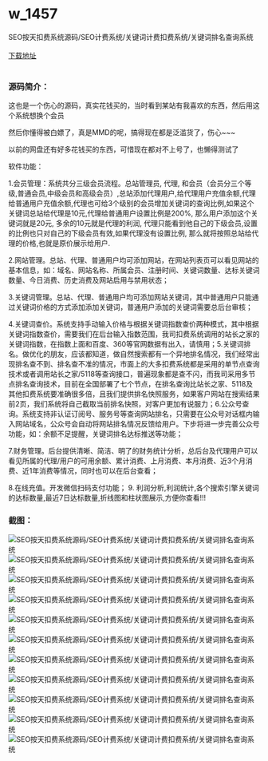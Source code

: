 # w_1457
SEO按天扣费系统源码/SEO计费系统/关键词计费扣费系统/关键词排名查询系统
<br/></br>
[下载地址](https://www.uuid2.com/1457.html "下载地址")
<br/></br>
<h3>源码简介：</h3>
<p>这也是一个伤心的源码，真实花钱买的，当时看到某站有我喜欢的东西，然后用这个系统想换个会员<p>
<p>然后你懂得被白嫖了，真是MMD的呢，搞得现在都是泛滥货了，伤心~~~<p>
<p>以前的网盘还有好多花钱买的东西，可惜现在都对不上号了，也懒得测试了<p>
<p>软件功能：<p>
<p>1.会员管理：系统共分三级会员流程。总站管理员, 代理, 和会员（会员分三个等级,普通会员,中级会员和高级会员）,总站添加代理用户,给代理用户充值余额,代理给普通用户充值余额,代理也可给3个级别的会员增加关键词的查询比例,如果这个关键词总站给代理是10元,代理给普通用户设置比例是200%, 那么用户添加这个关键词就是20元, 多余的10元就是代理的利润, 代理只能看到他自己的下级会员,设置的比例也只对自己的下级会员有效,如果代理没有设置比例, 那么就将按照总站给代理的价格,也就是原价展示给用户.<p>
<p>2.网站管理。总站、代理、普通用户均可添加网站，在网站列表页可以看见网站的基本信息，如：域名、网站名称、所属会员、注册时间、关键词数量、达标关键词数量、今日消费、历史消费及网站启用与禁用状态；<p>
<p>3.关键词管理。总站、代理、普通用户均可添加网站关键词，其中普通用户只能通过关键词价格的方式添加添加关键词，普通用户添加的关键词需要总后台审核；<p>
<p>4.关键词查价。系统支持手动输入价格与根据关键词指数查价两种模式，其中根据关键词指数查价，需要我们在后台输入指数范围，我司扣费系统调用的站长之家的关键词指数，在指数上面和百度、360等官网数据有出入，请慎用；5.关键词排名。做优化的朋友，应该都知道，做自然搜索都有一个异地排名情况，我们经常出现排名查不到、排名查不准的情况，市面上的大多扣费系统都是采用的单节点查询技术或者调用站长之家/5118等查询接口，普遍现象都是查不闪，而我司采用多节点排名查询技术，目前在全国部署了七个节点，在排名查询比站长之家、5118及其他扣费系统要准确很多倍，且我们提供排名快照服务，如果客户网站在搜索结果前2页，我们系统将自己截取当前排名快照，对客户更加有说服力；6.公众号查询。系统支持非认证订阅号、服务号等查询网站排名，只需要在公众号对话框内输入网站域名，公众号会自动将网站排名情况反馈给用户。下步将进一步完善公众号功能，如：余额不足提醒，关键词排名达标推送等功能；<p>
<p>7.财务管理。后台提供清晰、简洁、明了的财务统计分析，总后台及代理用户可以看见所属的代理/用户的可用余额、累计消费、上月消费、本月消费、近3个月消费、近1年消费等情况，同时也可以在后台查看；<p>
<p>8.在线充值。开发微信扫码支付功能； 9. 利润分析,利润统计,各个搜索引擎关键词的达标数量,最近7日达标数量,折线图和柱状图展示,方便你查看!!!<p>
<h3>截图：</h3>
<img src="https://www.uuid2.com/wp-content/uploads/img/202108/b5451b1211.png" alt="SEO按天扣费系统源码/SEO计费系统/关键词计费扣费系统/关键词排名查询系统"><img src="https://www.uuid2.com/wp-content/uploads/img/202108/bc19949150.png" alt="SEO按天扣费系统源码/SEO计费系统/关键词计费扣费系统/关键词排名查询系统"><img src="https://www.uuid2.com/wp-content/uploads/img/202108/bc19949870.png" alt="SEO按天扣费系统源码/SEO计费系统/关键词计费扣费系统/关键词排名查询系统"><img src="https://www.uuid2.com/wp-content/uploads/img/202108/6f26971376.png" alt="SEO按天扣费系统源码/SEO计费系统/关键词计费扣费系统/关键词排名查询系统"><img src="https://www.uuid2.com/wp-content/uploads/img/202108/43c7e01635.png" alt="SEO按天扣费系统源码/SEO计费系统/关键词计费扣费系统/关键词排名查询系统"><img src="https://www.uuid2.com/wp-content/uploads/img/202108/cf89a75707.png" alt="SEO按天扣费系统源码/SEO计费系统/关键词计费扣费系统/关键词排名查询系统"><img src="https://www.uuid2.com/wp-content/uploads/img/202108/f978d88382.png" alt="SEO按天扣费系统源码/SEO计费系统/关键词计费扣费系统/关键词排名查询系统"><img src="https://www.uuid2.com/wp-content/uploads/img/202108/7605ea7300.png" alt="SEO按天扣费系统源码/SEO计费系统/关键词计费扣费系统/关键词排名查询系统"><img src="https://www.uuid2.com/wp-content/uploads/img/202108/44ae564732.png" alt="SEO按天扣费系统源码/SEO计费系统/关键词计费扣费系统/关键词排名查询系统"><img src="https://www.uuid2.com/wp-content/uploads/img/202108/9f8cebd762.png" alt="SEO按天扣费系统源码/SEO计费系统/关键词计费扣费系统/关键词排名查询系统"><img src="https://www.uuid2.com/wp-content/uploads/img/202108/2eeaecc260.png" alt="SEO按天扣费系统源码/SEO计费系统/关键词计费扣费系统/关键词排名查询系统">
